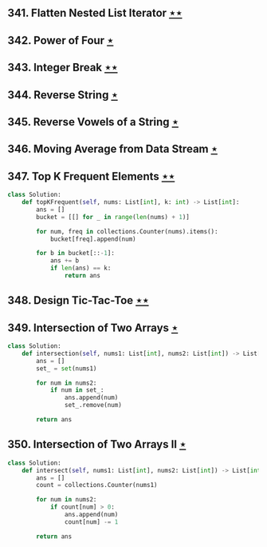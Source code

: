## 341. Flatten Nested List Iterator [$\star\star$](https://leetcode.com/problems/flatten-nested-list-iterator)

## 342. Power of Four [$\star$](https://leetcode.com/problems/power-of-four)

## 343. Integer Break [$\star\star$](https://leetcode.com/problems/integer-break)

## 344. Reverse String [$\star$](https://leetcode.com/problems/reverse-string)

## 345. Reverse Vowels of a String [$\star$](https://leetcode.com/problems/reverse-vowels-of-a-string)

## 346. Moving Average from Data Stream [$\star$](https://leetcode.com/problems/moving-average-from-data-stream)

## 347. Top K Frequent Elements [$\star\star$](https://leetcode.com/problems/top-k-frequent-elements)

```python
class Solution:
    def topKFrequent(self, nums: List[int], k: int) -> List[int]:
        ans = []
        bucket = [[] for _ in range(len(nums) + 1)]

        for num, freq in collections.Counter(nums).items():
            bucket[freq].append(num)

        for b in bucket[::-1]:
            ans += b
            if len(ans) == k:
                return ans
```

## 348. Design Tic-Tac-Toe [$\star\star$](https://leetcode.com/problems/design-tic-tac-toe)

## 349. Intersection of Two Arrays [$\star$](https://leetcode.com/problems/intersection-of-two-arrays)

```python
class Solution:
    def intersection(self, nums1: List[int], nums2: List[int]) -> List[int]:
        ans = []
        set_ = set(nums1)

        for num in nums2:
            if num in set_:
                ans.append(num)
                set_.remove(num)

        return ans
```

## 350. Intersection of Two Arrays II [$\star$](https://leetcode.com/problems/intersection-of-two-arrays-ii)

```python
class Solution:
    def intersect(self, nums1: List[int], nums2: List[int]) -> List[int]:
        ans = []
        count = collections.Counter(nums1)

        for num in nums2:
            if count[num] > 0:
                ans.append(num)
                count[num] -= 1

        return ans
```

